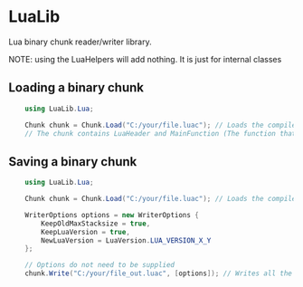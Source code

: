 # LuaLib
Lua binary chunk reader/writer library.

NOTE: using the LuaHelpers will add nothing. It is just for internal classes

Loading a binary chunk
----------------------

```C#
    using LuaLib.Lua;

    Chunk chunk = Chunk.Load("C:/your/file.luac"); // Loads the compiled lua file
    // The chunk contains LuaHeader and MainFunction (The function that holds everything)
```

Saving a binary chunk
---------------------

```C#
    using LuaLib.Lua;

    Chunk chunk = Chunk.Load("C:/your/file.luac"); // Loads the compiled lua file

    WriterOptions options = new WriterOptions {
        KeepOldMaxStacksize = true,
        KeepLuaVersion = true,
        NewLuaVersion = LuaVersion.LUA_VERSION_X_Y
    };

    // Options do not need to be supplied
    chunk.Write("C:/your/file_out.luac", [options]); // Writes all the functions, constants, etc... out in the form of bytecode
```

